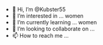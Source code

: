 - 👋 Hi, I’m @Kubster55
- 👀 I’m interested in ... women
- 🌱 I’m currently learning ... women
- 💞️ I’m looking to collaborate on ... 
- 📫 How to reach me ... 
<!---
Kubster55/Kubster55 is a ✨ special ✨ repository because its `README.md` (this file) appears on your GitHub profile.
You can click the Preview link to take a look at your changes.
--->
